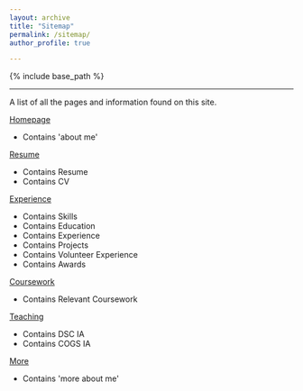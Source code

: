 ```yaml
---
layout: archive
title: "Sitemap"
permalink: /sitemap/
author_profile: true

---
```


{% include base_path %}

---

A list of all the pages and information found on this site. 

[Homepage](https://harshi-saha.github.io//)
  * Contains 'about me'

[Resume](https://harshi-saha.github.io//resume/)
  * Contains Resume
  * Contains CV
 
[Experience](https://harshi-saha.github.io//experience/)
  * Contains Skills
  * Contains Education
  * Contains Experience
  * Contains Projects
  * Contains Volunteer Experience
  * Contains Awards

[Coursework](https://harshi-saha.github.io//coursework/)
  * Contains Relevant Coursework

[Teaching](https://harshi-saha.github.io//teaching/)
  * Contains DSC IA
  * Contains COGS IA
 
[More](https://harshi-saha.github.io//more/)
  * Contains 'more about me'




